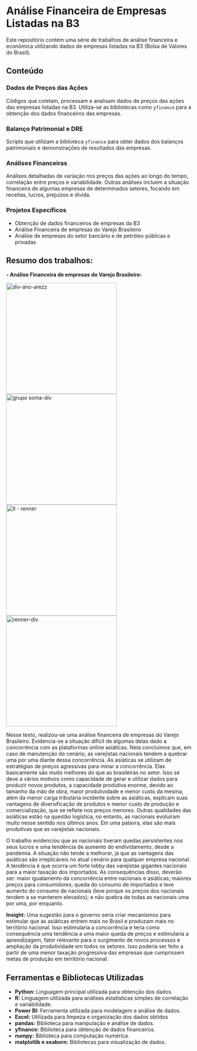 # Análise Financeira de Empresas Listadas na B3

Este repositório contém uma série de trabalhos de análise financeira e econômica utilizando dados de empresas listadas na B3 (Bolsa de Valores do Brasil).

## Conteúdo

### Dados de Preços das Ações
Códigos que coletam, processam e analisam dados de preços das ações das empresas listadas na B3. Utiliza-se as bibliotecas como `yfinance` para a obtenção dos dados financeiros das empresas.

### Balanço Patrimonial e DRE
Scripts que utilizam a biblioteca `yfinance` para obter dados dos balanços patrimoniais e demonstrações de resultados das empresas.

### Análises Financeiras
Análises detalhadas de variação nos preços das ações ao longo do tempo, correlação entre preços e variabilidade. Outras análises incluem a situação financeira de algumas empresas de determinados setores, focando em receitas, lucros, prejuízos e dívida.

### Projetos Específicos
- Obtenção de dados financeiros de empresas da B3
- Análise Financeira de empresas do Varejo Brasileiro
- Análise de empresas do setor bancário e de petróleo públicas e privadas

## Resumo dos trabalhos:

**- Análise Financeira de empresas do Varejo Brasileiro:**

<img src="https://github.com/jlcamelo2350/Dados-e-automacao/assets/161843482/0cc16b39-3a4d-4b9b-8b05-fc24982b387c" alt="dív-ano-arezz" width="300"/>
<img src="https://github.com/jlcamelo2350/Dados-e-automacao/assets/161843482/202c4687-a628-4ae9-bfc0-3148ebd13a11" alt="grupo soma-dív" width="300"/>
<img src="https://github.com/jlcamelo2350/Dados-e-automacao/assets/161843482/31c9592c-8ce0-4eba-8ef8-a786f1264103" alt="ll - renner" width="300"/>
<img src="https://github.com/jlcamelo2350/Dados-e-automacao/assets/161843482/cf412852-c4b1-4724-b6c2-07174b4c8ea1" alt="renner-dív" width="300"/>

Nesse texto, realizou-se uma análise financeira de empresas do Varejo Brasileiro. Evidencia-se a situação difícil de algumas delas dado a concorrência com as plataformas online asiáticas. Nela concluímos que, em caso de manutenção do cenário, as varejistas nacionais tendem a quebrar uma por uma diante dessa concorrência. As asiáticas se utilizam de estratégias de preços agressivas para minar a concorrência. Elas basicamente são muito melhores do que as brasileiras no setor. Isso se deve a vários motivos como capacidade de gerar e utilizar dados para produzir novos produtos, a capacidade produtiva enorme, devido ao tamanho da mão de obra, maior produtividade e menor custo da mesma, além da menor carga tributária incidente sobre as asiáticas, explicam suas vantagens de diversificação de produtos e menor custo de produção e comercialização, que se reflete nos preços menores. Outras qualidades das asiáticas estão na questão logística, no entanto, as nacionais evoluíram muito nesse sentido nos últimos anos. Em uma palavra, elas são mais produtivas que as varejistas nacionais.

O trabalho evidenciou que as nacionais tiveram quedas persistentes nos seus lucros e uma tendência de aumento do endividamento, desde a pandemia. A situação não tende a melhorar, já que as vantagens das asiáticas são irreplicáveis no atual cenário para qualquer empresa nacional. A tendência é que ocorra um forte lobby das varejistas gigantes nacionais para a maior taxação dos importados. As consequências disso, deverão ser: maior igualamento da concorrência entre nacionais e asiáticas; maiores preços para consumidores; queda do consumo de importados e leve aumento do consumo de nacionais (leve porque os preços dos nacionais tendem a se manterem elevados); e não quebra de todas as nacionais uma por uma, por enquanto. 

**Insight:** Uma sugestão para o governo seria criar mecanismos para estimular que as asiáticas entrem mais no Brasil e produzam mais no território nacional. Isso estimularia a concorrência e teria como consequência uma tendência a uma maior queda de preços e estimularia a aprendizagem, fator relevante para o surgimento de novos processos e ampliação da produtividade em todos os setores. Isso poderia ser feito a partir de uma menor taxação progressiva das empresas que cumprissem metas de produção em território nacional. 

## Ferramentas e Bibliotecas Utilizadas

- **Python:** Linguagem principal utilizada para obtenção dos dados.
- **R:** Linguagem utilizada para análises estatísticas simples de correlação e variabilidade.
- **Power BI:** Ferramenta utilizada para modelagem e análise de dados.
- **Excel:** Utilizada para limpeza e organização dos dados obtidos
- **pandas:** Biblioteca para manipulação e análise de dados.
-  **yfinance:** Biblioteca para obtenção de dados financeiros.
- **numpy:** Biblioteca para computação numérica.
- **matplotlib e seaborn:** Bibliotecas para visualização de dados.
